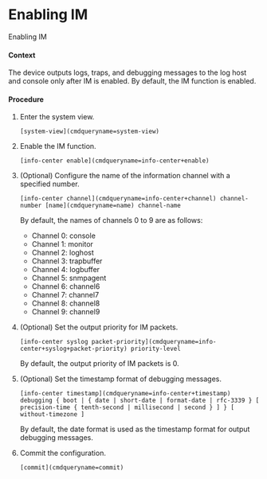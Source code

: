 Enabling IM
===========

Enabling IM

#### Context

The device outputs logs, traps, and debugging messages to the log host and console only after IM is enabled. By default, the IM function is enabled.


#### Procedure

1. Enter the system view.
   
   
   ```
   [system-view](cmdqueryname=system-view)
   ```
2. Enable the IM function.
   
   
   ```
   [info-center enable](cmdqueryname=info-center+enable)
   ```
3. (Optional) Configure the name of the information channel with a specified number.
   
   
   ```
   [info-center channel](cmdqueryname=info-center+channel) channel-number [name](cmdqueryname=name) channel-name
   ```
   
   By default, the names of channels 0 to 9 are as follows:
   
   * Channel 0: console
   * Channel 1: monitor
   * Channel 2: loghost
   * Channel 3: trapbuffer
   * Channel 4: logbuffer
   * Channel 5: snmpagent
   * Channel 6: channel6
   * Channel 7: channel7
   * Channel 8: channel8
   * Channel 9: channel9
4. (Optional) Set the output priority for IM packets.
   
   
   ```
   [info-center syslog packet-priority](cmdqueryname=info-center+syslog+packet-priority) priority-level
   ```
   
   By default, the output priority of IM packets is 0.
5. (Optional) Set the timestamp format of debugging messages.
   
   
   ```
   [info-center timestamp](cmdqueryname=info-center+timestamp) debugging { boot | { date | short-date | format-date | rfc-3339 } [ precision-time { tenth-second | millisecond | second } ] } [ without-timezone ]
   ```
   
   By default, the date format is used as the timestamp format for output debugging messages.
6. Commit the configuration.
   
   
   ```
   [commit](cmdqueryname=commit)
   ```
